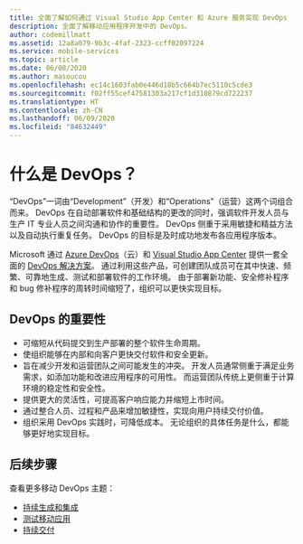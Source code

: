 ```yaml
---
title: 全面了解如何通过 Visual Studio App Center 和 Azure 服务实现 DevOps
description: 全面了解移动应用程序开发中的 DevOps。
author: codemillmatt
ms.assetid: 12a8a079-9b3c-4faf-2323-ccff02097224
ms.service: mobile-services
ms.topic: article
ms.date: 06/08/2020
ms.author: masoucou
ms.openlocfilehash: ec14c1603fab0e446d18b5c664b7ec5110c5cde3
ms.sourcegitcommit: f02ff55cef47581303a217cf1d310879cd722237
ms.translationtype: HT
ms.contentlocale: zh-CN
ms.lasthandoff: 06/09/2020
ms.locfileid: "84632449"
---
```

# <a name="what-is-devops"></a>什么是 DevOps？

“DevOps”一词由“Development”（开发）和“Operations”（运营）这两个词组合而来。 DevOps 在自动部署软件和基础结构的更改的同时，强调软件开发人员与生产 IT 专业人员之间沟通和协作的重要性。 DevOps 侧重于采用敏捷和精益方法以及自动执行重复任务。 DevOps 的目标是及时成功地发布各应用程序版本。

Microsoft 通过 [Azure DevOps](https://azure.microsoft.com/services/devops/)（云）和 [Visual Studio App Center](https://azure.microsoft.com/services/app-center/) 提供一套全面的 [DevOps 解决方案](https://azure.microsoft.com/solutions/devops/)。 通过利用这些产品，可创建团队成员可在其中快速、频繁、可靠地生成、测试和部署软件的工作环境。 由于部署新功能、安全修补程序和 bug 修补程序的周转时间缩短了，组织可以更快实现目标。

## <a name="importance-of-devops"></a>DevOps 的重要性

- 可缩短从代码提交到生产部署的整个软件生命周期。
- 使组织能够在内部和向客户更快交付软件和安全更新。
- 旨在减少开发和运营团队之间可能发生的冲突。 开发人员通常侧重于满足业务需求，如添加功能和改进应用程序的可用性。 而运营团队传统上更侧重于计算环境的稳定性和安全性。
- 提供更大的灵活性，可提高客户响应能力并缩短上市时间。
- 通过整合人员、过程和产品来增加敏捷性，实现向用户持续交付价值。
- 组织采用 DevOps 实践时，可降低成本。 无论组织的具体任务是什么，都能够更好地实现目标。

## <a name="next-steps"></a>后续步骤

查看更多移动 DevOps 主题：

- [持续生成和集成](continuous-integration.md)
- [测试移动应用](test-mobile-apps.md)
- [持续交付](continuous-delivery.md)
